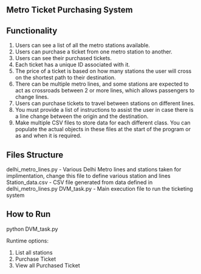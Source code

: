 ## Metro Ticket Purchasing System

## Functionality

1. Users can see a list of all the metro stations available.
2. Users can purchase a ticket from one metro station to another.
3. Users can see their purchased tickets.
4. Each ticket has a unique ID associated with it.
5. The price of a ticket is based on how many stations the user will cross on the shortest path to their destination.
6. There can be multiple metro lines, and some stations are expected to act as crossroads between 2 or more lines, which allows passengers to change lines.
7. Users can purchase tickets to travel between stations on different lines.
8. You must provide a list of instructions to assist the user in case there is a line change between the origin and the destination.
9. Make multiple CSV files to store data for each different class. You can populate the actual objects in these files at the start of the program or as and when it is required.

## Files Structure

delhi_metro_lines.py - Various Delhi Metro lines and stations taken for implimentation, change this file to define various station and lines
Station_data.csv - CSV file generated from data defined in delhi_metro_lines.py
DVM_task.py - Main execution file to run the ticketing system

## How to Run

python DVM_task.py

Runtime options:
1. List all stations
2. Purchase Ticket
3. View all Purchased Ticket
